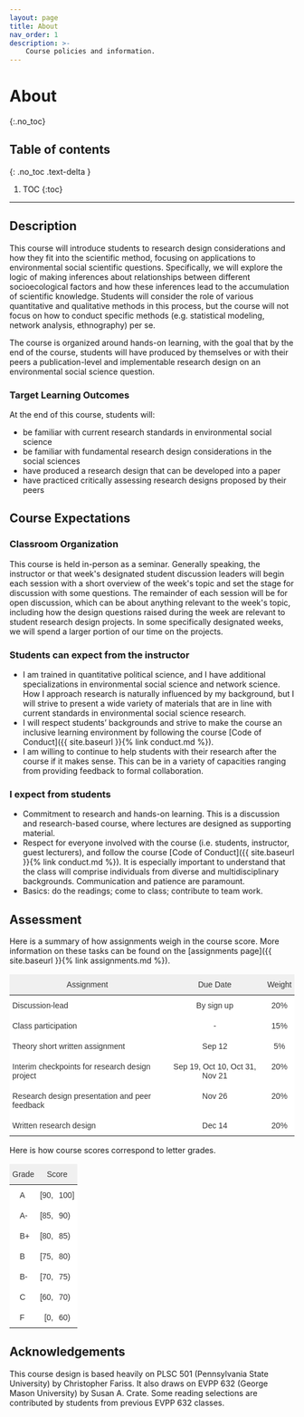 ```yaml
---
layout: page
title: About
nav_order: 1
description: >-
    Course policies and information.
---
```


# About
{:.no_toc}

## Table of contents
{: .no_toc .text-delta }

1. TOC
{:toc}

---

## Description
This course will introduce students to research design considerations and how they fit into the scientific method, focusing on applications to environmental social scientific questions. Specifically, we will explore the logic of making inferences about relationships between different socioecological factors and how these inferences lead to the accumulation of scientific knowledge. Students will consider the role of various quantitative and qualitative methods in this process, but the course will not focus on how to conduct specific methods (e.g. statistical modeling, network analysis, ethnography) per se.

The course is organized around hands-on learning, with the goal that by the end of the course, students will have produced by themselves or with their peers a publication-level and implementable research design on an environmental social science question.

### Target Learning Outcomes
At the end of this course, students will:
- be familiar with current research standards in environmental social science
- be familiar with fundamental research design considerations in the social sciences
- have produced a research design that can be developed into a paper
- have practiced critically assessing research designs proposed by their peers

## Course Expectations

### Classroom Organization
This course is held in-person as a seminar. Generally speaking, the instructor or that week's designated student discussion leaders will begin each session with a short overview of the week's topic and set the stage for discussion with some questions. The remainder of each session will be for open discussion, which can be about anything relevant to the week's topic, including how the design questions raised during the week are relevant to student research design projects. In some specifically designated weeks, we will spend a larger portion of our time on the projects. 

### Students can expect from the instructor
- I am trained in quantitative political science, and I have additional specializations in environmental social science and network science. How I approach research is naturally influenced by my background, but I will strive to present a wide variety of materials that are in line with current standards in environmental social science research.
- I will respect students’ backgrounds and strive to make the course an inclusive learning environment by following the course [Code of Conduct]({{ site.baseurl }}{% link conduct.md %}).
- I am willing to continue to help students with their research after the course if it makes sense. This can be in a variety of capacities ranging from providing feedback to formal collaboration.

### I expect from students
- Commitment to research and hands-on learning. This is a discussion and research-based course, where lectures are designed as supporting material.
- Respect for everyone involved with the course (i.e. students, instructor, guest lecturers), and follow the course [Code of Conduct]({{ site.baseurl }}{% link conduct.md %}). It is especially important to understand that the class will comprise individuals from diverse and multidisciplinary backgrounds. Communication and patience are paramount.
- Basics: do the readings; come to class; contribute to team work.

## Assessment

Here is a summary of how assignments weigh in the course score. More information on these tasks can be found on the [assignments page]({{ site.baseurl }}{% link assignments.md %}).

<style type="text/css">
.tg  {border:none;border-collapse:collapse;border-color:#ccc;border-spacing:0;}
.tg td{background-color:#fff;border-color:#ccc;border-style:solid;border-width:0px;color:#333;
  font-family:Arial, sans-serif;font-size:14px;overflow:hidden;padding:10px 5px;word-break:normal;}
.tg th{background-color:#f0f0f0;border-color:#ccc;border-style:solid;border-width:0px;color:#333;
  font-family:Arial, sans-serif;font-size:14px;font-weight:normal;overflow:hidden;padding:10px 5px;word-break:normal;}
.tg .tg-c3ow{border-color:inherit;text-align:center;vertical-align:top}
.tg .tg-0pky{border-color:inherit;text-align:left;vertical-align:top}
.tg .tg-dvpl{border-color:inherit;text-align:right;vertical-align:top}
</style>
<table class="tg">
<thead>
  <tr>
    <th class="tg-c3ow">Assignment</th>
    <th class="tg-c3ow">Due Date</th>
    <th class="tg-c3ow">Weight</th>
  </tr>
</thead>
<tbody>
  <tr>
    <td class="tg-0pky">Discussion-lead</td>
    <td class="tg-c3ow">By sign up</td>
    <td class="tg-c3ow">20%</td>
  </tr>
  <tr>
    <td class="tg-0pky">Class participation</td>
    <td class="tg-c3ow">-</td>
    <td class="tg-c3ow">15%</td>
  </tr>
  <tr>
    <td class="tg-0pky">Theory short written assignment</td>
    <td class="tg-c3ow">Sep 12</td>
    <td class="tg-c3ow">5%</td>
  </tr>
  <tr>
    <td class="tg-0pky">Interim checkpoints for research design project</td>
    <td class="tg-c3ow">Sep 19, Oct 10, Oct 31, Nov 21</td>
    <td class="tg-c3ow">20%</td>
  </tr>
  <tr>
    <td class="tg-0pky">Research design presentation and peer feedback</td>
    <td class="tg-c3ow">Nov 26</td>
    <td class="tg-c3ow">20%</td>
  </tr>
  <tr>
    <td class="tg-0pky">Written research design</td>
    <td class="tg-c3ow">Dec 14</td>
    <td class="tg-c3ow">20%</td>
  </tr>
</tbody>
</table>

Here is how course scores correspond to letter grades.
<style type="text/css">
.tg  {border:none;border-collapse:collapse;border-color:#ccc;border-spacing:0;}
.tg td{background-color:#fff;border-color:#ccc;border-style:solid;border-width:0px;color:#333;
  font-family:Arial, sans-serif;font-size:14px;overflow:hidden;padding:10px 5px;word-break:normal;}
.tg th{background-color:#f0f0f0;border-color:#ccc;border-style:solid;border-width:0px;color:#333;
  font-family:Arial, sans-serif;font-size:14px;font-weight:normal;overflow:hidden;padding:10px 5px;word-break:normal;}
.tg .tg-3z1b{border-color:#000000;text-align:right;vertical-align:top}
.tg .tg-wp8o{border-color:#000000;text-align:center;vertical-align:top}
.tg .tg-73oq{border-color:#000000;text-align:left;vertical-align:top}
.tg .tg-0lax{text-align:left;vertical-align:top}
</style>
<table class="tg">
<thead>
  <tr>
    <th class="tg-wp8o" colspan="2">Grade</th>
    <th class="tg-wp8o" colspan="2">Score</th>
  </tr>
</thead>
<tbody>
  <tr>
    <td class="tg-73oq"></td>
    <td class="tg-73oq">A</td>
    <td class="tg-3z1b">[90,</td>
    <td class="tg-0lax">100]</td>
  </tr>
  <tr>
    <td class="tg-73oq"></td>
    <td class="tg-73oq">A-</td>
    <td class="tg-3z1b">[85,</td>
    <td class="tg-0lax">90)</td>
  </tr>
  <tr>
    <td class="tg-73oq"></td>
    <td class="tg-73oq">B+</td>
    <td class="tg-3z1b">[80,</td>
    <td class="tg-0lax">85)</td>
  </tr>
  <tr>
    <td class="tg-73oq"></td>
    <td class="tg-73oq">B</td>
    <td class="tg-3z1b">[75,</td>
    <td class="tg-0lax">80)</td>
  </tr>
  <tr>
    <td class="tg-73oq"></td>
    <td class="tg-73oq">B-</td>
    <td class="tg-3z1b">[70,</td>
    <td class="tg-0lax">75)</td>
  </tr>
  <tr>
    <td class="tg-73oq"></td>
    <td class="tg-73oq">C</td>
    <td class="tg-3z1b">[60,</td>
    <td class="tg-0lax">70)</td>
  </tr>
  <tr>
    <td class="tg-73oq"></td>
    <td class="tg-73oq">F</td>
    <td class="tg-3z1b">[0,</td>
    <td class="tg-0lax">60)</td>
  </tr>
</tbody>
</table>

## Acknowledgements
This course design is based heavily on PLSC 501 (Pennsylvania State University) by Christopher Fariss. It also draws on EVPP 632 (George Mason University) by Susan A. Crate. Some reading selections are contributed by students from previous EVPP 632 classes.
